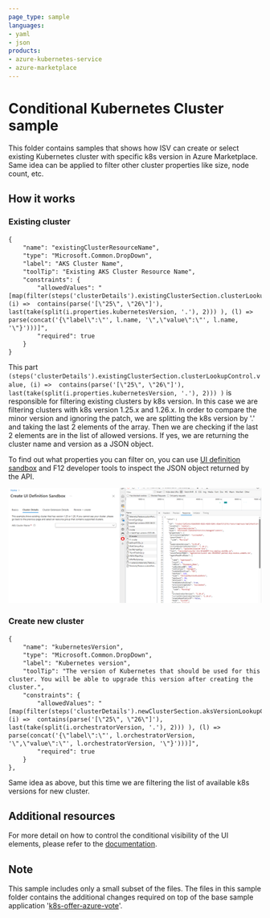```yaml
---
page_type: sample
languages:
- yaml
- json
products:
- azure-kubernetes-service
- azure-marketplace
---
```


# Conditional Kubernetes Cluster sample

This folder contains samples that shows how ISV can create or select existing Kubernetes cluster with specific k8s version in Azure Marketplace. Same idea can be applied to filter other cluster properties like size, node count, etc.

## How it works

### Existing cluster
```
{
    "name": "existingClusterResourceName",
    "type": "Microsoft.Common.DropDown",
    "label": "AKS Cluster Name",
    "toolTip": "Existing AKS Cluster Resource Name",
    "constraints": {
        "allowedValues": "[map(filter(steps('clusterDetails').existingClusterSection.clusterLookupControl.value, (i) =>  contains(parse('[\"25\", \"26\"]'), last(take(split(i.properties.kubernetesVersion, '.'), 2))) ), (l) => parse(concat('{\"label\":\"', l.name, '\",\"value\":\"', l.name, '\"}')))]",
        "required": true
    }
}
```    

This part ``(steps('clusterDetails').existingClusterSection.clusterLookupControl.value, (i) =>  contains(parse('[\"25\", \"26\"]'), last(take(split(i.properties.kubernetesVersion, '.'), 2))) )`` is responsible for filtering existing clusters by k8s version. In this case we are filtering clusters with k8s version 1.25.x and 1.26.x. In order to compare the minor version and ignoring the patch, we are splitting the k8s version by '.' and taking the last 2 elements of the array. Then we are checking if the last 2 elements are in the list of allowed versions. If yes, we are returning the cluster name and version as a JSON object.

To find out what properties you can filter on, you can use [UI definition sandbox](https://portal.azure.com/?feature.customPortal=false#view/Microsoft_Azure_CreateUIDef/SandboxBlade) and F12 developer tools to inspect the JSON object returned by the API.

![UI Definition Sandbox](./images/UI-Definition-Sandbox.PNG)

### Create new cluster
```
{
    "name": "kubernetesVersion",
    "type": "Microsoft.Common.DropDown",
    "label": "Kubernetes version",
    "toolTip": "The version of Kubernetes that should be used for this cluster. You will be able to upgrade this version after creating the cluster.",
    "constraints": {
        "allowedValues": "[map(filter(steps('clusterDetails').newClusterSection.aksVersionLookupControl.properties.orchestrators, (i) =>  contains(parse('[\"25\", \"26\"]'), last(take(split(i.orchestratorVersion, '.'), 2))) ), (l) => parse(concat('{\"label\":\"', l.orchestratorVersion, '\",\"value\":\"', l.orchestratorVersion, '\"}')))]",
        "required": true
    }
},
```

Same idea as above, but this time we are filtering the list of available k8s versions for new cluster.

## Additional resources
For more detail on how to control the conditional visibility of the UI elements, please refer to the [documentation](https://learn.microsoft.com/en-us/azure/azure-resource-manager/managed-applications/create-uidefinition-functions).

## Note
This sample includes only a small subset of the files. The files in this sample folder contains the additional changes required on top of the base sample application '[k8s-offer-azure-vote](../k8s-offer-azure-vote/)'.